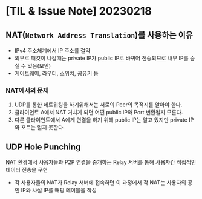 # [TIL & Issue Note] 20230218


## NAT(`Network Address Translation`)를 사용하는 이유
- IPv4 주소체계에서 IP 주소를 절약
- 외부로 패킷이 나갈때는 private IP가 public IP로 바뀌어 전송되므로 내부 IP를 숨실 수 있음(보안)
- 게이트웨이, 라우터, 스위치, 공유기 등

### NAT에서의 문제
1. UDP를 통한 네트워킹을 하기위해서는 서로의 Peer의 목적지를 알아야 한다.
2. 클라이언트 A에서 NAT 거치게 되면 어떤 public IP와 Port 변환될지 모른다.
3. 다른 클라이언트에서 A에게 연결을 하기 위해 public IP는 알고 있지만 private IP와 포트는 알지 못한다.

## UDP Hole Punching
NAT 환경에서 사용자들과 P2P 연결을 중개하는 Relay 서버를 통해 사용자간 직접적인 데이터 전송을 구현

- 각 사용자들의 NAT가 Relay 서버에 접속하면 이 과정에서 각 NAT는 사용자의 공인 IP와 사설 IP를 매핑 테이블을 작성

